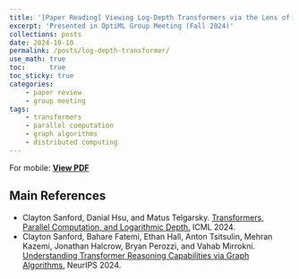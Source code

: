 ```yaml
---
title: '[Paper Reading] Viewing Log-Depth Transformers via the Lens of Distributed Computing'
excerpt: 'Presented in OptiML Group Meeting (Fall 2024)'
collections: posts
date: 2024-10-10
permalink: /posts/log-depth-transformer/
use_math: true
toc:      true
toc_sticky: true
categories:
    - paper review
    - group meeting
tags:
    - transformers
    - parallel computation
    - graph algorithms
    - distributed computing
---
```


<!-- markdownlint-disable MD033 -->
<object data="/files/group_meeting/GroupMeeting241010_HanseulCho_LogDepthTransformer.pdf" width="960" height="540" type='application/pdf'></object>
For mobile: [**View PDF**](/files/group_meeting/GroupMeeting241010_HanseulCho_LogDepthTransformer.pdf)

## Main References

* Clayton Sanford, Danial Hsu, and Matus Telgarsky. [Transformers, Parallel Computation, and Logarithmic Depth.](https://openreview.net/forum?id=QCZabhKQhB) ICML 2024.
* Clayton Sanford, Bahare Fatemi, Ethan Hall, Anton Tsitsulin, Mehran Kazemi, Jonathan Halcrow, Bryan Perozzi, and Vahab Mirrokni. [Understanding Transformer Reasoning Capabilities via Graph Algorithms.](https://arxiv.org/abs/2405.18512) NeurIPS 2024.
